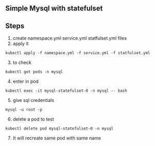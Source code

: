 ## Simple Mysql with statefulset 

## Steps
1. create namespace.yml service.yml statfulset.yml files
2. apply it 
```
kubectl apply -f namespace.yml -f service.yml -f statfulset.yml
```
3. to check
```
kubectl get pods -n mysql
```
4. enter in pod 
```
kubectl exec -it mysql-statefulset-0 -n mysql -- bash
```
5. give sql credentials 
```
mysql -u root -p
```
6. delete a pod to test
```
kubectl delete pod mysql-statefulset-0 -n mysql
```
7. It will recreate same pod with same name
